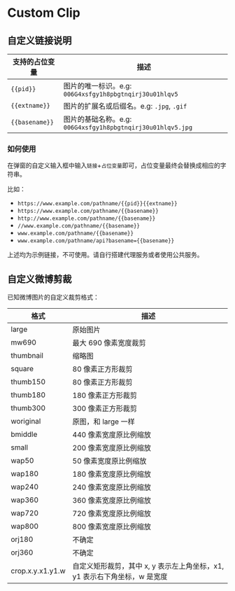 # Custom Clip

## 自定义链接说明

| 支持的占位变量 | 描述                                                        |
| -------------- | ----------------------------------------------------------- |
| `{{pid}}`      | 图片的唯一标识。e.g: `006G4xsfgy1h8pbgtnqirj30u01hlqv5`     |
| `{{extname}}`  | 图片的扩展名或后缀名。e.g: `.jpg`, `.gif`                   |
| `{{basename}}` | 图片的基础名称。e.g: `006G4xsfgy1h8pbgtnqirj30u01hlqv5.jpg` |

### 如何使用

在弹窗的自定义输入框中输入`链接`+`占位变量`即可，占位变量最终会替换成相应的字符串。

比如：

-   `https://www.example.com/pathname/{{pid}}{{extname}}`
-   `https://www.example.com/pathname/{{basename}}`
-   `http://www.example.com/pathname/{{basename}}`
-   `//www.example.com/pathname/{{basename}}`
-   `www.example.com/pathname/{{basename}}`
-   `www.example.com/pathname/api?basename={{basename}}`

上述均为示例链接，不可使用。请自行搭建代理服务或者使用公共服务。

## 自定义微博剪裁

已知微博图片的自定义裁剪格式：

| 格式             | 描述                                                                      |
| ---------------- | ------------------------------------------------------------------------- |
| large            | 原始图片                                                                  |
| mw690            | 最大 690 像素宽度裁剪                                                     |
| thumbnail        | 缩略图                                                                    |
| square           | 80 像素正方形裁剪                                                         |
| thumb150         | 80 像素正方形裁剪                                                         |
| thumb180         | 180 像素正方形裁剪                                                        |
| thumb300         | 300 像素正方形裁剪                                                        |
| woriginal        | 原图，和 large 一样                                                       |
| bmiddle          | 440 像素宽度原比例缩放                                                    |
| small            | 200 像素宽度原比例缩放                                                    |
| wap50            | 50 像素宽度原比例缩放                                                     |
| wap180           | 180 像素宽度原比例缩放                                                    |
| wap240           | 240 像素宽度原比例缩放                                                    |
| wap360           | 360 像素宽度原比例缩放                                                    |
| wap720           | 720 像素宽度原比例缩放                                                    |
| wap800           | 800 像素宽度原比例缩放                                                    |
| orj180           | 不确定                                                                    |
| orj360           | 不确定                                                                    |
| crop.x.y.x1.y1.w | 自定义矩形裁剪，其中 x, y 表示左上角坐标，x1, y1 表示右下角坐标，w 是宽度 |
